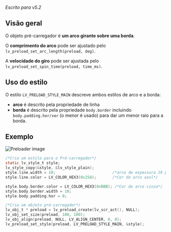 _Escrito para v5.2_

## Visão geral
O objeto pré-carregador é **um arco girante sobre uma borda**.

O **comprimento do arco** pode ser ajustado pelo `lv_preload_set_arc_length(preload, deg)`.

A **velocidade do giro** pode ser ajustada pelo `lv_preload_set_spin_time(preload, time_ms)`.


## Uso do estilo
O estilo `LV_PRELOAD_STYLE_MAIN` descreve ambos estilos de arco e a borda:
- **arco** é descrito pela propriedade de linha
- **borda** é descrito pela propriedade `body.border` incluindo `body.padding.hor/ver` (o menor é usado) para dar um menor raio para a borda.

## Exemplo

![Preloader image](http://docs.littlevgl.com/img/preloader-lv_preload.png)

```c
/*Cria um estilo para o Pré-carregador*/
static lv_style_t style;
lv_style_copy(&style, &lv_style_plain);
style.line.width = 10;                         /*arco de espessura 10 px*/
style.line.color = LV_COLOR_HEX3(0x258);       /*Cor do arco azul*/

style.body.border.color = LV_COLOR_HEX3(0xBBB); /*Cor do arco cinza*/
style.body.border.width = 10;
style.body.padding.hor = 0;

/*Cria um objeto pré-carregador*/
lv_obj_t * preload = lv_preload_create(lv_scr_act(), NULL);
lv_obj_set_size(preload, 100, 100);
lv_obj_align(preload, NULL, LV_ALIGN_CENTER, 0, 0);
lv_preload_set_style(preload, LV_PRELOAD_STYLE_MAIN, &style);
```
